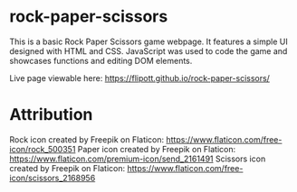 # rock-paper-scissors

This is a basic Rock Paper Scissors game webpage. It features a simple UI designed with HTML and CSS. JavaScript was used to code the game and showcases functions and editing DOM elements.

Live page viewable here: https://flipott.github.io/rock-paper-scissors/

# Attribution
Rock icon created by Freepik on Flaticon: https://www.flaticon.com/free-icon/rock_500351
Paper icon created by Freepik on Flaticon: https://www.flaticon.com/premium-icon/send_2161491
Scissors icon created by Freepik on Flaticon: https://www.flaticon.com/free-icon/scissors_2168956
